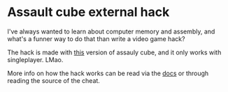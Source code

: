 ﻿# Assault cube external hack

I've always wanted to learn about computer memory and assembly, and what's a funner way to do that than write a video game hack?

The hack is made with [this](https://github.com/assaultcube/AC/releases/tag/v1.3.0.2) version of assauly cube, and it only works with singleplayer. LMao.

More info on how the hack works can be read via the [docs](DOCS.md) or through reading the source of the cheat.
